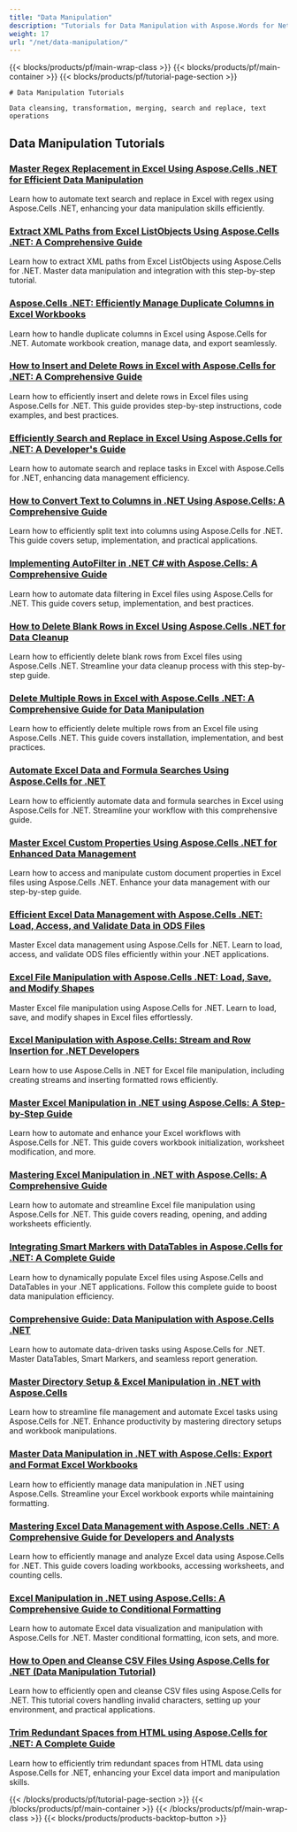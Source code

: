 ```yaml
---
title: "Data Manipulation"
description: "Tutorials for Data Manipulation with Aspose.Words for Net"
weight: 17
url: "/net/data-manipulation/"
---
```


{{< blocks/products/pf/main-wrap-class >}}
{{< blocks/products/pf/main-container >}}
{{< blocks/products/pf/tutorial-page-section >}}


    # Data Manipulation Tutorials

    Data cleansing, transformation, merging, search and replace, text operations
    

## Data Manipulation Tutorials

### [Master Regex Replacement in Excel Using Aspose.Cells .NET for Efficient Data Manipulation](./aspose-cells-dotnet-regex-replacement-excel)
Learn how to automate text search and replace in Excel with regex using Aspose.Cells .NET, enhancing your data manipulation skills efficiently.

### [Extract XML Paths from Excel ListObjects Using Aspose.Cells .NET&#58; A Comprehensive Guide](./aspose-cells-net-extract-xml-listobjects)
Learn how to extract XML paths from Excel ListObjects using Aspose.Cells for .NET. Master data manipulation and integration with this step-by-step tutorial.

### [Aspose.Cells .NET&#58; Efficiently Manage Duplicate Columns in Excel Workbooks](./aspose-cells-net-handle-duplicate-columns)
Learn how to handle duplicate columns in Excel using Aspose.Cells for .NET. Automate workbook creation, manage data, and export seamlessly.

### [How to Insert and Delete Rows in Excel with Aspose.Cells for .NET&#58; A Comprehensive Guide](./aspose-cells-net-insert-delete-excel-rows)
Learn how to efficiently insert and delete rows in Excel files using Aspose.Cells for .NET. This guide provides step-by-step instructions, code examples, and best practices.

### [Efficiently Search and Replace in Excel Using Aspose.Cells for .NET&#58; A Developer's Guide](./aspose-cells-net-search-replace-excel-guide)
Learn how to automate search and replace tasks in Excel with Aspose.Cells for .NET, enhancing data management efficiency.

### [How to Convert Text to Columns in .NET Using Aspose.Cells&#58; A Comprehensive Guide](./aspose-cells-net-text-to-columns)
Learn how to efficiently split text into columns using Aspose.Cells for .NET. This guide covers setup, implementation, and practical applications.

### [Implementing AutoFilter in .NET C# with Aspose.Cells&#58; A Comprehensive Guide](./auto-filter-net-csharp-aspose-cells-guide)
Learn how to automate data filtering in Excel files using Aspose.Cells for .NET. This guide covers setup, implementation, and best practices.

### [How to Delete Blank Rows in Excel Using Aspose.Cells .NET for Data Cleanup](./delete-blank-rows-aspose-cells-net)
Learn how to efficiently delete blank rows from Excel files using Aspose.Cells .NET. Streamline your data cleanup process with this step-by-step guide.

### [Delete Multiple Rows in Excel with Aspose.Cells .NET&#58; A Comprehensive Guide for Data Manipulation](./delete-rows-excel-aspose-cells-net)
Learn how to efficiently delete multiple rows from an Excel file using Aspose.Cells .NET. This guide covers installation, implementation, and best practices.

### [Automate Excel Data and Formula Searches Using Aspose.Cells for .NET](./excel-automation-aspose-cells-find-data-formulas)
Learn how to efficiently automate data and formula searches in Excel using Aspose.Cells for .NET. Streamline your workflow with this comprehensive guide.

### [Master Excel Custom Properties Using Aspose.Cells .NET for Enhanced Data Management](./excel-custom-properties-aspose-cells-net)
Learn how to access and manipulate custom document properties in Excel files using Aspose.Cells .NET. Enhance your data management with our step-by-step guide.

### [Efficient Excel Data Management with Aspose.Cells .NET&#58; Load, Access, and Validate Data in ODS Files](./excel-data-management-aspose-cells-net)
Master Excel data management using Aspose.Cells for .NET. Learn to load, access, and validate ODS files efficiently within your .NET applications.

### [Excel File Manipulation with Aspose.Cells .NET&#58; Load, Save, and Modify Shapes](./excel-manipulation-aspose-cells-net)
Master Excel file manipulation using Aspose.Cells for .NET. Learn to load, save, and modify shapes in Excel files effortlessly.

### [Excel Manipulation with Aspose.Cells&#58; Stream and Row Insertion for .NET Developers](./excel-manipulation-aspose-cells-net-stream-row-insertion)
Learn how to use Aspose.Cells in .NET for Excel file manipulation, including creating streams and inserting formatted rows efficiently.

### [Master Excel Manipulation in .NET using Aspose.Cells&#58; A Step-by-Step Guide](./excel-manipulation-dotnet-aspose-cells-guide)
Learn how to automate and enhance your Excel workflows with Aspose.Cells for .NET. This guide covers workbook initialization, worksheet modification, and more.

### [Mastering Excel Manipulation in .NET with Aspose.Cells&#58; A Comprehensive Guide](./excel-manipulation-dotnet-aspose-cells-tutorial)
Learn how to automate and streamline Excel file manipulation using Aspose.Cells for .NET. This guide covers reading, opening, and adding worksheets efficiently.

### [Integrating Smart Markers with DataTables in Aspose.Cells for .NET&#58; A Complete Guide](./integrate-smart-markers-datatables-aspose-cells-dotnet)
Learn how to dynamically populate Excel files using Aspose.Cells and DataTables in your .NET applications. Follow this complete guide to boost data manipulation efficiency.

### [Comprehensive Guide&#58; Data Manipulation with Aspose.Cells .NET](./master-data-manipulation-aspose-cells-dotnet-guide)
Learn how to automate data-driven tasks using Aspose.Cells for .NET. Master DataTables, Smart Markers, and seamless report generation.

### [Master Directory Setup & Excel Manipulation in .NET with Aspose.Cells](./mastering-aspose-cells-net-excel-manipulation)
Learn how to streamline file management and automate Excel tasks using Aspose.Cells for .NET. Enhance productivity by mastering directory setups and workbook manipulations.

### [Master Data Manipulation in .NET with Aspose.Cells&#58; Export and Format Excel Workbooks](./mastering-data-manipulation-aspose-cells-net)
Learn how to efficiently manage data manipulation in .NET using Aspose.Cells. Streamline your Excel workbook exports while maintaining formatting.

### [Mastering Excel Data Management with Aspose.Cells .NET&#58; A Comprehensive Guide for Developers and Analysts](./mastering-excel-data-management-aspose-cells-net)
Learn how to efficiently manage and analyze Excel data using Aspose.Cells for .NET. This guide covers loading workbooks, accessing worksheets, and counting cells.

### [Excel Manipulation in .NET using Aspose.Cells&#58; A Comprehensive Guide to Conditional Formatting](./mastering-excel-manipulation-aspose-cells-net)
Learn how to automate Excel data visualization and manipulation with Aspose.Cells for .NET. Master conditional formatting, icon sets, and more.

### [How to Open and Cleanse CSV Files Using Aspose.Cells for .NET (Data Manipulation Tutorial)](./open-cleanse-csv-files-aspose-cells-dotnet)
Learn how to efficiently open and cleanse CSV files using Aspose.Cells for .NET. This tutorial covers handling invalid characters, setting up your environment, and practical applications.

### [Trim Redundant Spaces from HTML using Aspose.Cells for .NET&#58; A Complete Guide](./trim-redundant-spaces-html-aspose-cells-net)
Learn how to efficiently trim redundant spaces from HTML data using Aspose.Cells for .NET, enhancing your Excel data import and manipulation skills.



{{< /blocks/products/pf/tutorial-page-section >}}
{{< /blocks/products/pf/main-container >}}
{{< /blocks/products/pf/main-wrap-class >}}
{{< blocks/products/products-backtop-button >}}
